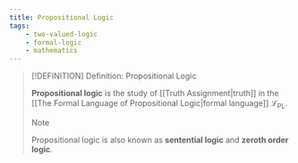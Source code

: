 ```yaml
---
title: Propositional Logic
tags:
    - two-valued-logic
    - formal-logic
    - mathematics
---
```


>[!DEFINITION] Definition: Propositional Logic
>
>**Propositional logic** is the study of [[Truth Assignment|truth]] in the [[The Formal Language of Propositional Logic|formal language]] $\mathcal{L}_\text{PL}$.
>
>>[!NOTE]
>>
>>Propositional logic is also known as **sentential logic** and **zeroth order logic**.
>>
>